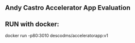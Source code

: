 ## Andy Castro Accelerator App Evaluation

## RUN with docker:

docker run -p80:3010 descodms/acceleratorapp:v1
